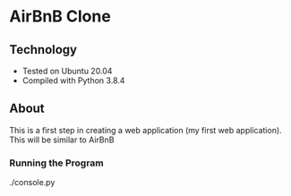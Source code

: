 # AirBnB Clone

## Technology 
- Tested on Ubuntu 20.04
- Compiled with Python 3.8.4

## About
This is a first step in creating a web application (my first web application).
This will be similar to AirBnB

### Running the Program
./console.py
